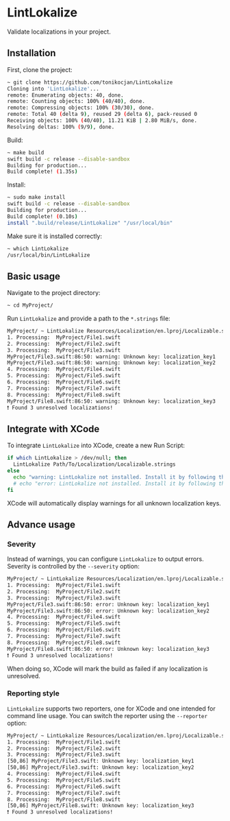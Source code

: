 # LintLokalize

Validate localizations in your project.

## Installation

First, clone the project:

```bash
~ git clone https://github.com/tonikocjan/LintLokalize
Cloning into 'LintLokalize'...
remote: Enumerating objects: 40, done.
remote: Counting objects: 100% (40/40), done.
remote: Compressing objects: 100% (30/30), done.
remote: Total 40 (delta 9), reused 29 (delta 6), pack-reused 0
Receiving objects: 100% (40/40), 11.21 KiB | 2.80 MiB/s, done.
Resolving deltas: 100% (9/9), done.
```

Build:

```bash
~ make build
swift build -c release --disable-sandbox
Building for production...
Build complete! (1.35s)
```

Install:

```bash
~ sudo make install
swift build -c release --disable-sandbox
Building for production...
Build complete! (0.10s)
install ".build/release/LintLokalize" "/usr/local/bin"
```

Make sure it is installed correctly:

```bash
~ which LintLokalize
/usr/local/bin/LintLokalize
```

## Basic usage

Navigate to the project directory:

```bash
~ cd MyProject/
```

Run `LintLokalize` and provide a path to the `*.strings` file:

```bash
MyProject/ ~ LintLokalize Resources/Localization/en.lproj/Localizable.string
1. Processing:  MyProject/File1.swift
2. Processing:  MyProject/File2.swift
3. Processing:  MyProject/File3.swift
MyProject/File3.swift:86:50: warning: Unknown key: localization_key1
MyProject/File3.swift:86:50: warning: Unknown key: localization_key2
4. Processing:  MyProject/File4.swift
5. Processing:  MyProject/File5.swift
6. Processing:  MyProject/File6.swift
7. Processing:  MyProject/File7.swift
8. Processing:  MyProject/File8.swift
MyProject/File8.swift:86:50: warning: Unknown key: localization_key3
❗️ Found 3 unresolved localizations!
```

## Integrate with XCode

To integrate `LintLokalize` into XCode, create a new Run Script:

```bash
if which LintLokalize > /dev/null; then
  LintLokalize Path/To/Localization/Localizable.strings
else
  echo "warning: LintLokalize not installed. Install it by following the installation guide at `https://github.com/tonikocjan/LintLokalize`."
  # echo "error: LintLokalize not installed. Install it by following the installation guide at `https://github.com/tonikocjan/LintLokalize`." 
fi
```

XCode will automatically display warnings for all unknown localization keys.

## Advance usage

### Severity 

Instead of warnings, you can configure `LintLokalize` to output errors. Severity is controlled by the `--severity` option:

```bash
MyProject/ ~ LintLokalize Resources/Localization/en.lproj/Localizable.strings --severity error
1. Processing:  MyProject/File1.swift
2. Processing:  MyProject/File2.swift
3. Processing:  MyProject/File3.swift
MyProject/File3.swift:86:50: error: Unknown key: localization_key1
MyProject/File3.swift:86:50: error: Unknown key: localization_key2
4. Processing:  MyProject/File4.swift
5. Processing:  MyProject/File5.swift
6. Processing:  MyProject/File6.swift
7. Processing:  MyProject/File7.swift
8. Processing:  MyProject/File8.swift
MyProject/File8.swift:86:50: error: Unknown key: localization_key3
❗️ Found 3 unresolved localizations!
```

When doing so, XCode will mark the build as failed if any localization is unresolved.

### Reporting style

`LintLokalize` supports two reporters, one for XCode and one intended for command line usage. You can switch the reporter using the `--reporter` option:


```bash
MyProject/ ~ LintLokalize Resources/Localization/en.lproj/Localizable.string --reporter cmg
1. Processing:  MyProject/File1.swift
2. Processing:  MyProject/File2.swift
3. Processing:  MyProject/File3.swift
[50,86] MyProject/File3.swift: Unknown key: localization_key1
[50,86] MyProject/File3.swift: Unknown key: localization_key2
4. Processing:  MyProject/File4.swift
5. Processing:  MyProject/File5.swift
6. Processing:  MyProject/File6.swift
7. Processing:  MyProject/File7.swift
8. Processing:  MyProject/File8.swift
[50,86] MyProject/File8.swift: Unknown key: localization_key3
❗️ Found 3 unresolved localizations!
```
